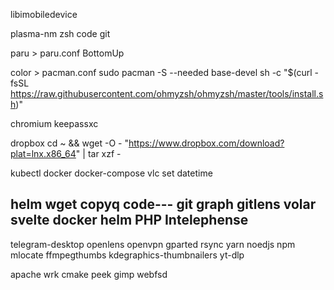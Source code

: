 libimobiledevice

plasma-nm
zsh
code
git 

paru >  paru.conf
    BottomUp

color > pacman.conf
sudo pacman -S --needed base-devel
sh -c "$(curl -fsSL https://raw.githubusercontent.com/ohmyzsh/ohmyzsh/master/tools/install.sh)"

chromium
keepassxc

dropbox
cd ~ && wget -O - "https://www.dropbox.com/download?plat=lnx.x86_64" | tar xzf -

kubectl docker docker-compose
vlc
set datetime

helm
wget
copyq
code---
git graph
gitlens
volar
svelte
docker
helm
PHP Intelephense
-------
telegram-desktop
openlens
openvpn
gparted
rsync
yarn
noedjs
npm
mlocate
ffmpegthumbs kdegraphics-thumbnailers
yt-dlp

apache
wrk
cmake
peek
gimp
webfsd
